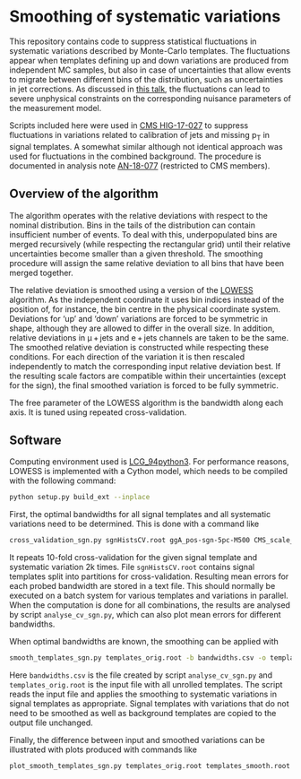 # Smoothing of systematic variations

This repository contains code to suppress statistical fluctuations in systematic variations described by Monte-Carlo templates. The fluctuations appear when templates defining up and down variations are produced from independent MC samples, but also in case of uncertainties that allow events to migrate between different bins of the distribution, such as uncertainties in jet corrections. As discussed in [this talk](https://indico.in2p3.fr/event/19290/contributions/75880/), the fluctuations can lead to severe unphysical constraints on the corresponding nuisance parameters of the measurement model.

Scripts included here were used in [CMS HIG-17-027](http://cms-results.web.cern.ch/cms-results/public-results/publications/HIG-17-027/index.html) to suppress fluctuations in variations related to calibration of jets and missing p<sub>T</sub> in signal templates. A somewhat similar although not identical approach was used for fluctuations in the combined background. The procedure is documented in analysis note [AN-18-077](http://cms.cern.ch/iCMS/jsp/db_notes/noteInfo.jsp?cmsnoteid=CMS%20AN-2018/077) (restricted to CMS members).


## Overview of the algorithm

The algorithm operates with the relative deviations with respect to the nominal distribution. Bins in the tails of the distribution can contain insufficient number of events. To deal with this, underpopulated bins are merged recursively (while respecting the rectangular grid) until their relative uncertainties become smaller than a given threshold. The smoothing procedure will assign the same relative deviation to all bins that have been merged together.

The relative deviation is smoothed using a version of the [LOWESS](https://en.wikipedia.org/wiki/Local_regression) algorithm. As the independent coordinate it uses bin indices instead of the position of, for instance, the bin centre in the physical coordinate system. Deviations for ‘up’ and ‘down’ variations are forced to be symmetric in shape, although they are allowed to differ in the overall size. In addition, relative deviations in &mu;&thinsp;+&thinsp;jets and e&thinsp;+&thinsp;jets channels are taken to be the same. The smoothed relative deviation is constructed while respecting these conditions. For each direction of the variation it is then rescaled independently to match the corresponding input relative deviation best. If the resulting scale factors are compatible within their uncertainties (except for the sign), the final smoothed variation is forced to be fully symmetric.

The free parameter of the LOWESS algorithm is the bandwidth along each axis. It is tuned using repeated cross-validation.


## Software

Computing environment used is [LCG_94python3](http://lcginfo.cern.ch/release/94python3/). For performance reasons, LOWESS is implemented with a Cython model, which needs to be compiled with the following command:

```sh
python setup.py build_ext --inplace
```

First, the optimal bandwidths for all signal templates and all systematic variations need to be determined. This is done with a command like

```sh
cross_validation_sgn.py sgnHistsCV.root ggA_pos-sgn-5pc-M500 CMS_scale_j_13TeV_FlavorQCD -r 2000
```

It repeats 10-fold cross-validation for the given signal template and systematic variation 2k times. File `sgnHistsCV.root` contains signal templates split into partitions for cross-validation. Resulting mean errors for each probed bandwidth are stored in a text file. This should normally be executed on a batch system for various templates and variations in parallel. When the computation is done for all combinations, the results are analysed by script `analyse_cv_sgn.py`, which can also plot mean errors for different bandwidths.

When optimal bandwidths are known, the smoothing can be applied with

```sh
smooth_templates_sgn.py templates_orig.root -b bandwidths.csv -o templates_smooth.root
```

Here `bandwidths.csv` is the file created by script `analyse_cv_sgn.py` and `templates_orig.root` is the input file with all unrolled templates. The script reads the input file and applies the smoothing to systematic variations in signal templates as appropriate. Signal templates with variations that do not need to be smoothed as well as background templates are copied to the output file unchanged.

Finally, the difference between input and smoothed variations can be illustrated with plots produced with commands like

```sh
plot_smooth_templates_sgn.py templates_orig.root templates_smooth.root -s ggA_pos-sgn-5pc-M500
```
